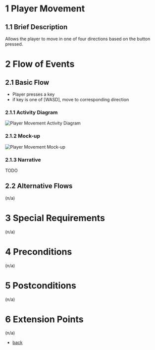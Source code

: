 # 1 Player Movement

## 1.1 Brief Description
Allows the player to move in one of four directions based on the button pressed.

# 2 Flow of Events
## 2.1 Basic Flow
- Player presses a key
- if key is one of [WASD], move to corresponding direction

### 2.1.1 Activity Diagram
![Player Movement Activity Diagram](https://albgei.github.io/gamedevs/UCs/UC1%20Activity%20Diagram.png)

### 2.1.2 Mock-up
![Player Movement Mock-up](https://albgei.github.io/gamedevs/UCs/UC1%20Mark-up.jpg)

### 2.1.3 Narrative
TODO

## 2.2 Alternative Flows
(n/a)

# 3 Special Requirements
(n/a)

# 4 Preconditions
(n/a)

# 5 Postconditions
(n/a)
 
# 6 Extension Points
(n/a)

- [back](https://albgei.github.io/gamedevs/blog-2021-10-28)




<script src="https://utteranc.es/client.js"
        repo="albgei/gamedevs"
        issue-term="pathname"
        label="commentary_"
        theme="github-dark"
        crossorigin="anonymous"
        async>
